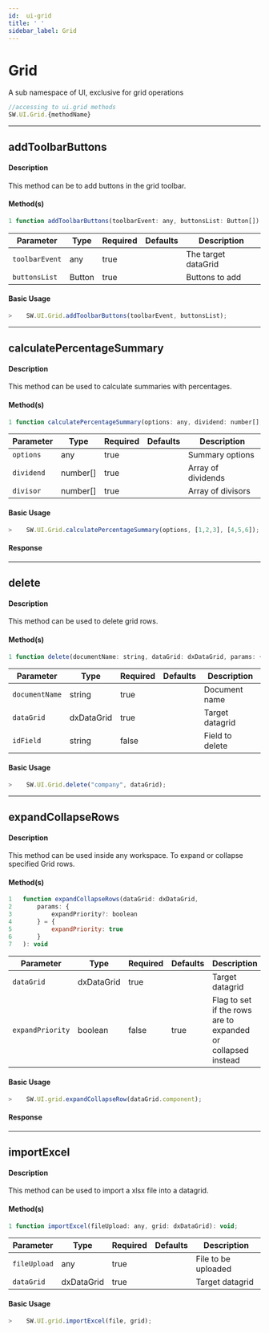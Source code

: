 ```yaml
---
id:  ui-grid
title: ' '
sidebar_label: Grid
---
```


# Grid

A sub namespace of UI, exclusive for grid operations

```javascript
//accessing to ui.grid methods
SW.UI.Grid.{methodName}
```

---

## addToolbarButtons

#### Description

This method can be to add buttons in the grid toolbar.

#### Method(s)

```js {3}
1 function addToolbarButtons(toolbarEvent: any, buttonsList: Button[]): void;
```
<table className="custom-table">
    <thead>
        <tr>
            <th>Parameter</th>
            <th>Type</th>
            <th>Required</th>
            <th>Defaults</th>
            <th>Description</th>
        </tr>
    </thead>
    <tbody>
        <tr className="selected">
            <td><code>toolbarEvent</code></td>
            <td>any</td>
            <td>true</td>
            <td></td>
            <td>The target dataGrid</td> 
        </tr>
         <tr className="selected">
            <td><code>buttonsList</code></td>
            <td>Button</td>
            <td>true</td>
            <td></td>
            <td>Buttons to add</td> 
        </tr>
    </tbody>
</table>

#### Basic Usage

```javascript
>    SW.UI.Grid.addToolbarButtons(toolbarEvent, buttonsList);
```

---

## calculatePercentageSummary

#### Description

This method can be used to calculate summaries with percentages.

#### Method(s)

```js {3}
1 function calculatePercentageSummary(options: any, dividend: number[], divisor: number[]): void
```
<table className="custom-table">
    <thead>
        <tr>
            <th>Parameter</th>
            <th>Type</th>
            <th>Required</th>
            <th>Defaults</th>
            <th>Description</th>
        </tr>
    </thead>
    <tbody>
        <tr className="selected">
            <td><code>options</code></td>
            <td>any</td>
            <td>true</td>
            <td></td>
            <td>Summary options</td> 
        </tr>
         <tr className="selected">
            <td><code>dividend</code></td>
            <td>number[]</td>
            <td>true</td>
            <td></td>
            <td>Array of dividends</td> 
        </tr>
         <tr className="selected">
            <td><code>divisor</code></td>
            <td>number[]</td>
            <td>true</td>
            <td></td>
            <td>Array of divisors</td> 
        </tr>
    </tbody>
</table>

#### Basic Usage

```javascript
>    SW.UI.Grid.calculatePercentageSummary(options, [1,2,3], [4,5,6]);
```
#### Response

---

## delete

#### Description

This method can be used to delete grid rows.

#### Method(s)

```js {3}
1 function delete(documentName: string, dataGrid: dxDataGrid, params: { idField?: string } = {}): void 
```
<table className="custom-table">
    <thead>
        <tr>
            <th>Parameter</th>
            <th>Type</th>
            <th>Required</th>
            <th>Defaults</th>
            <th>Description</th>
        </tr>
    </thead>
    <tbody>
        <tr className="selected">
            <td><code>documentName</code></td>
            <td>string</td>
            <td>true</td>
            <td></td>
            <td>Document name</td> 
        </tr>
         <tr className="selected">
            <td><code>dataGrid</code></td>
            <td>dxDataGrid</td>
            <td>true</td>
            <td></td>
            <td>Target datagrid</td> 
        </tr>
         <tr className="selected">
            <td><code>idField</code></td>
            <td>string</td>
            <td>false</td>
            <td></td>
            <td>Field to delete</td> 
        </tr>
    </tbody>
</table>

#### Basic Usage

```javascript
>    SW.UI.Grid.delete("company", dataGrid);
```

---

## expandCollapseRows

#### Description

This method can be used inside any workspace. To expand or collapse specified Grid rows.

#### Method(s)

```javascript
1   function expandCollapseRows(dataGrid: dxDataGrid,
2       params: { 
3           expandPriority?: boolean 
4       } = { 
5           expandPriority: true 
6       }
7   ): void 
```

<table className="custom-table">
    <thead>
        <tr>
            <th>Parameter</th>
            <th>Type</th>
            <th>Required</th>
            <th>Defaults</th>
            <th>Description</th>
        </tr>
    </thead>
    <tbody>
        <tr className="selected">
            <td><code>dataGrid</code></td>
            <td>dxDataGrid</td>
            <td>true</td>
            <td></td>
            <td>Target datagrid</td> 
        </tr>
         <tr className="selected">
            <td><code>expandPriority</code></td>
            <td>boolean</td>
            <td>false</td>
            <td>true</td>
            <td>Flag to set if the rows are to expanded or collapsed instead</td> 
        </tr>
    </tbody>
</table>

#### Basic Usage

```javascript
>    SW.UI.grid.expandCollapseRow(dataGrid.component);
```

#### Response

---

## importExcel

#### Description

This method can be used to import a xlsx file into a datagrid.

#### Method(s)

```js {3}
1 function importExcel(fileUpload: any, grid: dxDataGrid): void;
```

<table className="custom-table">
    <thead>
        <tr>
            <th>Parameter</th>
            <th>Type</th>
            <th>Required</th>
            <th>Defaults</th>
            <th>Description</th>
        </tr>
    </thead>
    <tbody>
        <tr className="selected">
            <td><code>fileUpload</code></td>
            <td>any</td>
            <td>true</td>
            <td></td>
            <td>File to be uploaded</td> 
        </tr>
         <tr className="selected">
            <td><code>dataGrid</code></td>
            <td>dxDataGrid</td>
            <td>true</td>
            <td></td>
            <td>Target datagrid</td> 
        </tr>
    </tbody>
</table>

#### Basic Usage

```javascript
>    SW.UI.grid.importExcel(file, grid);
```